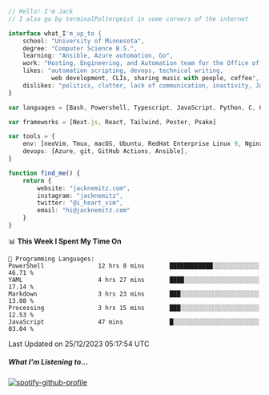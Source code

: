 ```typescript
// Hello! I'm Jack
// I also go by terminalPoltergeist in some corners of the internet

interface what_I'm_up_to {
    school: "University of Minnesota",
    degree: "Computer Science B.S.",
    learning: "Ansible, Azure automation, Go",
    work: "Hosting, Engineering, and Automation team for the Office of Information Technology at UMN",
    likes: "automation scripting, devops, technical writing,
            web development, CLIs, sharing music with people, coffee",
    dislikes: "politics, clutter, lack of communication, inactivity, Java",
}

var languages = [Bash, Powershell, Typescript, JavaScript, Python, C, C++]

var frameworks = [Next.js, React, Tailwind, Pester, Psake]

var tools = {
    env: [neoVim, Tmux, macOS, Ubuntu, RedHat Enterprise Linux 9, Nginx, DigitalOcean, Cloudflare],
    devops: [Azure, git, GitHub Actions, Ansible],
}

function find_me() {
    return {
        website: "jacknemitz.com",
        instagram: "jacknemitz",
        twitter: "@i_heart_vim",
        email: "hi@jacknemitz.com"
    }
}
```

<!--START_SECTION:waka-->
📊 **This Week I Spent My Time On** 

```text
💬 Programming Languages: 
PowerShell               12 hrs 8 mins       ████████████░░░░░░░░░░░░░   46.71 % 
YAML                     4 hrs 27 mins       ████░░░░░░░░░░░░░░░░░░░░░   17.14 % 
Markdown                 3 hrs 23 mins       ███░░░░░░░░░░░░░░░░░░░░░░   13.08 % 
Processing               3 hrs 15 mins       ███░░░░░░░░░░░░░░░░░░░░░░   12.53 % 
JavaScript               47 mins             █░░░░░░░░░░░░░░░░░░░░░░░░   03.04 % 
```


 Last Updated on 25/12/2023 05:17:54 UTC
<!--END_SECTION:waka-->

##### What I'm Listening to...

[![spotify-github-profile](https://spotify-github-profile.vercel.app/api/view?uid=jack.nemitz&cover_image=true&show_offline=true&bar_color=53b14f&bar_color_cover=false&background_color=121212FF)](https://spotify-github-profile.vercel.app/api/view?uid=jack.nemitz&redirect=true)

